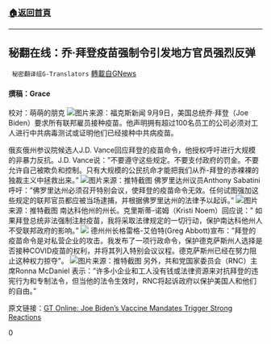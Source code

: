 ###  [:house:返回首頁](https://github.com/ourhimalayas/txt)
---


## 秘翻在线：乔·拜登疫苗强制令引发地方官员强烈反弹
` 秘密翻译组G-Translators` [轉載自GNews](https://gnews.org/zh-hans/1523317/)

#### 撰稿：Grace
校对：萌萌的朋克
![](https://assets.gnews.org/wp-content/uploads/2021/09/3-18.jpg)图片来源：福克斯新闻
9月9日，美国总统乔·拜登（Joe Biden）要求所有联邦雇员接种疫苗。他声明拥有超过100名员工的公司必须对工人进行中共病毒测试或证明他们已经接种中共病疫苗。

俄亥俄州参议院候选人J.D. Vance回应拜登的疫苗命令，他授权呼吁进行大规模的非暴力反抗。J.D. Vance说：”不要遵守这些规定。不要支付政府的罚金。不要允许自己被欺负和控制。只有大规模的公民抗命才能把我们从乔-拜登的赤裸裸的独裁主义中拯救出来。”
![](https://assets.gnews.org/wp-content/uploads/2021/09/6-6.jpg)图片来源：推特截图
佛罗里达州议员Anthony Sabatini呼吁：”佛罗里达州必须召开特别会议，使拜登的疫苗命令无效。任何试图强加这些规定的联邦官员都应被当场逮捕，并根据佛罗里达州的法律予以起诉。”
![](https://assets.gnews.org/wp-content/uploads/2021/09/4-10.jpg)图片来源：推特截图
南达科他州的州长。克里斯蒂-诺姆（Kristi Noem）回应说：” 如果拜登总统非法强制注射疫苗，我将采取法律规定的一切行动，保护南达科他州人不受联邦政府的影响。”
![](https://assets.gnews.org/wp-content/uploads/2021/09/5-11.jpg)
德州州长格雷格-艾伯特(Greg Abbott)宣布：”拜登的疫苗命令是对私营企业的攻击。我发布了一项行政命令，保护德克萨斯州人选择是否接种COVID疫苗的权利，并将其列入特别会议议程。德克萨斯州已经在努力阻止这种权力掠夺”。
![](https://assets.gnews.org/wp-content/uploads/2021/09/7-4.jpg)图片来源：推特截图
另外，共和党国家委员会（RNC）主席Ronna McDaniel 表示：”许多小企业和工人没有钱或法律资源来对抗拜登的违宪行为和专制法令，但当他的法令生效时，RNC将起诉政府以保护美国人和他们的自由。”

原文链接：[GT Online: Joe Biden’s Vaccine Mandates Trigger Strong Reactions](https://gnews.org/1523321/)

0
